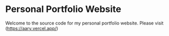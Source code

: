 # Personal Portfolio Website
Welcome to the source code for my personal portfolio website. Please visit (https://aary.vercel.app/)
